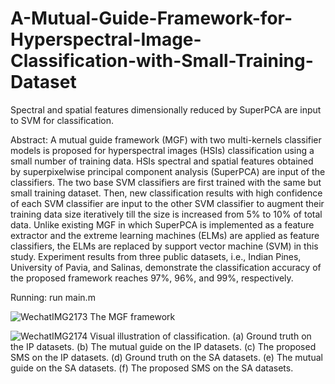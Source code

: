 # A-Mutual-Guide-Framework-for-Hyperspectral-Image-Classification-with-Small-Training-Dataset
Spectral and spatial features dimensionally reduced by  SuperPCA are input to SVM for classification.


Abstract:
A mutual guide framework (MGF) with two multi-kernels classifier models is proposed for hyperspectral images (HSIs) classification using a small number of training data. HSIs spectral and spatial features obtained by superpixelwise principal component analysis (SuperPCA) are input of the classifiers. The two base SVM classifiers are first trained with the same but small training dataset. Then, new classification results with high confidence of each SVM classifier are input to the other SVM classifier to augment their training data size iteratively till the size is increased from 5% to 10% of total data. Unlike existing MGF in which SuperPCA is implemented as a feature extractor and the extreme learning machines (ELMs) are applied as feature classifiers, the ELMs are replaced by support vector machine (SVM) in this study. Experiment results from three public datasets, i.e., Indian Pines, University of Pavia, and Salinas, demonstrate the classification accuracy of the proposed framework reaches 97%, 96%, and 99%, respectively.

Running:
run main.m


![WechatIMG2173](https://user-images.githubusercontent.com/60961564/202933275-c64e03a6-d8d9-4f39-b3b4-dc813c11d9ce.png)
The MGF framework


![WechatIMG2174](https://user-images.githubusercontent.com/60961564/202933490-498be904-6ac0-4354-b1a0-c9f0d9824770.png)
Visual illustration of classification. (a) Ground truth on the IP datasets. (b) The mutual guide on the IP datasets. (c) The proposed SMS on the IP datasets. (d) Ground truth on the SA datasets. (e) The mutual guide on the SA datasets. (f) The proposed SMS on the SA datasets.
